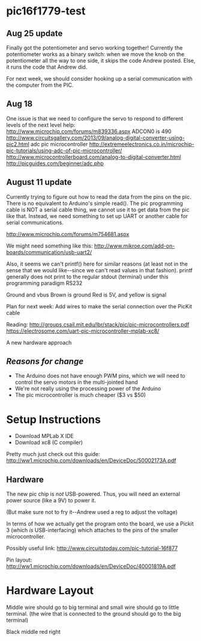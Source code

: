 # pic16f1779-test

## Aug 25 update
Finally got the potentiometer and servo working together! Currently the potentiometer works as a binary switch: when we move the knob on the potentiometer all the way to one side, it skips the code Andrew posted. Else, it runs the code that Andrew did. 

For next week, we should consider hooking up a serial communication with the computer from the PIC.

## Aug 18
One issue is that we need to configure the servo to respond to different levels of the 
next level help: http://www.microchip.com/forums/m839336.aspx
ADCON0 is 490
http://www.circuitsgallery.com/2013/09/analog-digital-converter-using-pic2.html
adc pic microcontroller
http://extremeelectronics.co.in/microchip-pic-tutorials/using-adc-of-pic-microcontroller/
http://www.microcontrollerboard.com/analog-to-digital-converter.html
http://picguides.com/beginner/adc.php

## August 11 update
Currently trying to figure out how to read the data from the pins on the pic. There is no equivalent to Arduino's simple read(). The pic programming cable is NOT a serial cable thing, we cannot use it to get data from the pic like that. Instead, we need something to set up UART or another cable for serial communications.

http://www.microchip.com/forums/m754681.aspx

We might need something like this: http://www.mikroe.com/add-on-boards/communication/usb-uart2/

Also, it seems we can't printf() here for similar reasons (at least not in the sense that we would like--since we can't read values in that fashion). printf generally does not print to the regular stdout (terminal) under this programming paradigm
RS232

Ground and vbus
Brown is ground
Red is 5V,
and yellow is signal

Plan for next week: Add wires to make the serial connection over the PicKit cable

Reading:
http://groups.csail.mit.edu/lbr/stack/pic/pic-microcontrollers.pdf
https://electrosome.com/uart-pic-microcontroller-mplab-xc8/


A new hardware approach 
## *Reasons for change*
* The Arduino does not have enough PWM pins, which we will need to control the servo motors in the multi-jointed hand
* We're not really using the processing power of the Arduino
* The pic microcontroller is much cheaper ($3 vs $50)


# Setup Instructions
* Download MPLab X IDE
* Download xc8 (C compiler) 

Pretty much just check out this guide:
http://ww1.microchip.com/downloads/en/DeviceDoc/50002173A.pdf

## Hardware
The new pic chip is *not* USB-powered. Thus, you will need an external power source (like a 9V) to power it.

(But make sure not to fry it--Andrew used a reg to adjust the voltage)

In terms of how we actually get the program onto the board, we  use a Pickit 3 (which *is* USB-interfacing) which attaches to the pins of the smaller microcontroller.   


Possibly useful link: http://www.circuitstoday.com/pic-tutorial-16f877

Pin layout: http://ww1.microchip.com/downloads/en/DeviceDoc/40001819A.pdf

# Hardware Layout
Middle wire should go to big terminal and small wire should go to little terminal.
(the wire that is connected to the ground should go to the big terminal)

Black middle red right
